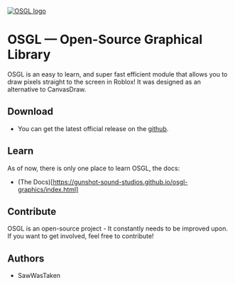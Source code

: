 [![OSGL logo](https://raw.githubusercontent.com/Gunshot-Sound-Studios/osgl-graphics/site/images/osgllogo.png)](https://gunshot-sound-studios.github.io/osgl-graphics/index.html)

# OSGL — Open-Source Graphical Library

OSGL is an easy to learn, and super fast efficient module that allows you to draw pixels straight to the screen in Roblox!
It was designed as an alternative to CanvasDraw.

## Download

-   You can get the latest official release on the [github](https://github.com/Gunshot-Sound-Studios/osgl-graphics/releases).

## Learn

As of now, there is only one place to learn OSGL, the docs:

-   (The Docs)[https://gunshot-sound-studios.github.io/osgl-graphics/index.html]


## Contribute

OSGL is an open-source project - It constantly needs to be improved upon. If you want to get involved, feel free to contribute!

## Authors

-   SawWasTaken
